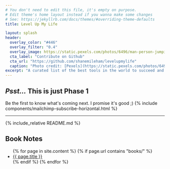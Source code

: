 ```yaml
---
# You don't need to edit this file, it's empty on purpose.
# Edit theme's home layout instead if you wanna make some changes
# See: https://jekyllrb.com/docs/themes/#overriding-theme-defaults
title: Level Up My Life

layout: splash
header:
  overlay_color: "#446"
  overlay_filter: "0.4"
  overlay_image: https://static.pexels.com/photos/6496/man-person-jumping-desert.jpg
  cta_label: "Contribute on Github"
  cta_url: "https://github.com/shanemileham/levelupmylife"
  caption: "Photo credit: [Pexels](https://static.pexels.com/photos/6496/man-person-jumping-desert.jpg)"
excerpt: "A curated list of the best tools in the world to succeed and be happy"
---
```


## _Psst..._ This is just Phase 1
Be the first to know what's coming next. I promise it's good ;)
{% include components/mailchimp-subscribe-horizontal.html %}

---

{% include_relative README.md %}

## Book Notes

<ul>
  {% for page in site.content %}
    {% if page.url contains "books/" %}
      <li>
        <a href="{{ site.baseurl}}{{ page.url }}">
          {{ page.title }}
        </a>
      </li>
    {% endif %}
  {% endfor %}
</ul>
